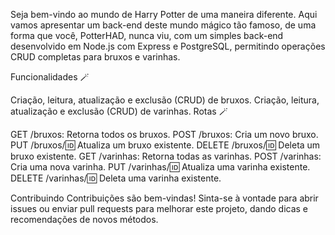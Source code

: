 Seja bem-vindo ao mundo de Harry Potter de uma maneira diferente. Aqui vamos apresentar um back-end deste mundo mágico tão famoso, de uma forma que você, PotterHAD, nunca viu, com um simples back-end desenvolvido em Node.js com Express e PostgreSQL, permitindo operações CRUD completas para bruxos e varinhas.

Funcionalidades 🪄

Criação, leitura, atualização e exclusão (CRUD) de bruxos.
Criação, leitura, atualização e exclusão (CRUD) de varinhas.
Rotas 🪄

GET /bruxos: Retorna todos os bruxos.
POST /bruxos: Cria um novo bruxo.
PUT /bruxos/:id: Atualiza um bruxo existente.
DELETE /bruxos/:id: Deleta um bruxo existente.
GET /varinhas: Retorna todas as varinhas.
POST /varinhas: Cria uma nova varinha.
PUT /varinhas/:id: Atualiza uma varinha existente.
DELETE /varinhas/:id: Deleta uma varinha existente.

Contribuindo
Contribuições são bem-vindas! Sinta-se à vontade para abrir issues ou enviar pull requests para melhorar este projeto, dando dicas e recomendações de novos métodos.